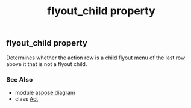 ﻿---
title: flyout_child property
second_title: Aspose.Diagram for Python via .NET API References
description: 
type: docs
weight: 90
url: /python-net/aspose.diagram/act/flyout_child/
is_root: false
---

## flyout_child property


Determines whether the action row is a child flyout menu of the last row above it that is not a flyout child.

### See Also
* module [aspose.diagram](../../)
* class [Act](/diagram/python-net/aspose.diagram/act)
